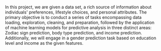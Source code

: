 In this project, we are given a data set, a rich source of information about individuals' preferences, lifestyle choices, and personal attributes. The primary objective is to conduct a series of tasks encompassing data loading, exploration, cleaning, and preparation, followed by the application of machine learning models for predictive analysis in three distinct areas: Zodiac sign prediction, body type prediction, and income prediction. Additionally, we will engage in a gender prediction task based on education level and income as the given features.
